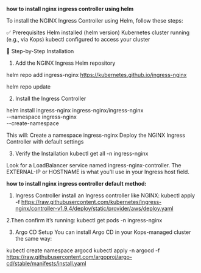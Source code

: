 **how to install nginx ingress controller using helm**

To install the NGINX Ingress Controller using Helm, follow these steps:

✅ Prerequisites
Helm installed (helm version)
Kubernetes cluster running (e.g., via Kops)
kubectl configured to access your cluster

🧭 Step-by-Step Installation
1. Add the NGINX Ingress Helm repository

helm repo add ingress-nginx https://kubernetes.github.io/ingress-nginx

helm repo update

2. Install the Ingress Controller

helm install ingress-nginx ingress-nginx/ingress-nginx \
  --namespace ingress-nginx \
  --create-namespace

This will:
Create a namespace ingress-nginx
Deploy the NGINX Ingress Controller with default settings

3. Verify the Installation
kubectl get all -n ingress-nginx

Look for a LoadBalancer service named ingress-nginx-controller. The EXTERNAL-IP or HOSTNAME is what you'll use in your Ingress host field.

**how to install nginx ingress controller default method:**
1. Ingress Controller
install an Ingress controller like NGINX:
kubectl apply -f https://raw.githubusercontent.com/kubernetes/ingress-nginx/controller-v1.9.4/deploy/static/provider/aws/deploy.yaml

2.Then confirm it’s running:
kubectl get pods -n ingress-nginx

3. Argo CD Setup
You can install Argo CD in your Kops-managed cluster the same way:

kubectl create namespace argocd
kubectl apply -n argocd -f https://raw.githubusercontent.com/argoproj/argo-cd/stable/manifests/install.yaml
